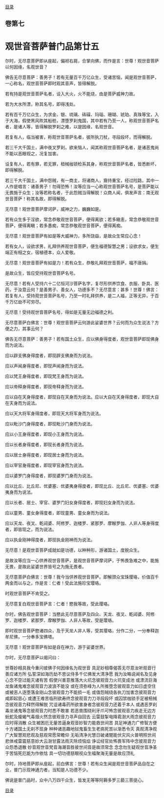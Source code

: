 <div class="menu"><a href="/lotus-sutra/#/table-of-contents">目录</a></div>
<hgroup>
  <h2>卷第七</h2>
  <h1>观世音菩萨普门品第廿五</h1>
</hgroup>
<p>
  尔时，无尽意菩萨即从座起，偏袒右肩，合掌向佛，而作是言：世尊！观世音菩萨以何因缘，名观世音？
</p>
<p>
  佛告无尽意菩萨：善男子！若有无量百千万亿众生，受诸苦恼，闻是观世音菩萨，一心称名，观世音菩萨即时观其音声，皆得解脱。
</p>
<p>
  若有持是观世音菩萨名者，设入大火，火不能烧，由是菩萨威神力故。
</p>
<p>
  若为大水所漂，称其名号，即得浅处。
</p>
<p>
  若有百千万亿众生，为求金、银、琉璃、砗磲、玛瑙、珊瑚、琥珀、真珠等宝，入于大海，假使黑风吹其船舫，漂堕罗刹鬼国，其中若有乃至一人，称观世音菩萨名者，是诸人等，皆得解脱罗刹之难，以是因缘，名观世音。
</p>
<p>
  若复有人，临当被害，称观世音菩萨名者，彼所执刀杖，寻段段坏，而得解脱。
</p>
<p>
  若三千大千国土，满中夜叉罗刹，欲来恼人，闻其称观世音菩萨名者，是诸恶鬼尚不能以恶眼视之，况复加害。
</p>
<p>
  设复有人，若有罪，若无罪，杻械枷锁检系其身，称观世音菩萨名者，皆悉断坏，即得解脱。
</p>
<p>
  若三千大千国土，满中怨贼，有一商主，将诸商人，齎持重宝，经过险路，其中一人作是唱言：诸善男子！勿得恐怖！汝等应当一心称观世音菩萨名号，是菩萨能以无畏施于众生；汝等若称名者，于此怨贼当得解脱！众商人闻，俱发声言：南无观世音菩萨！称其名故，即得解脱。
</p>
<p>
  无尽意！观世音菩萨摩诃萨，威神之力，巍巍如是。
</p>
<p>
  若有众生多于淫欲，常念恭敬观世音菩萨，便得离欲；若多瞋恚，常念恭敬观世音菩萨，便得离瞋；若多愚痴，常念恭敬观世音菩萨，便得离痴。
</p>
<p>
  无尽意！观世音菩萨有如是等大威神力，多所饶益，是故众生常应心念！
</p>
<p>
  若有女人，设欲求男，礼拜供养观世音菩萨，便生福德智慧之男；设欲求女，便生端正有相之女，宿植德本，众人爱敬。
</p>
<p>
  无尽意！观世音菩萨有如是力！若有众生，恭敬礼拜观世音菩萨，福不唐捐。
</p>
<p>
  是故众生，皆应受持观世音菩萨名号。
</p>
<p>
  无尽意！若有人受持六十二亿恒河沙菩萨名字，复尽形供养饮食、衣服、卧具、医药，于汝意云何？是善男子、善女人，功德多不？无尽意言：甚多！世尊！佛言：若复有人，受持观世音菩萨名号，乃至一时礼拜供养，是二人福，正等无异，于百千万亿劫不可穷尽。
</p>
<p>
  无尽意！受持观世音菩萨名号，得如是无量无边福德之利。
</p>
<p>
  无尽意菩萨白佛言：世尊！观世音菩萨云何游此娑婆世界？云何而为众生说法？方便之力，其事云何？
</p>
<p>
  佛告无尽意菩萨：善男子！若有国土众生，应以佛身得度者，观世音菩萨即现佛身而为说法。
</p>
<p>
  应以辟支佛身得度者，即现辟支佛身而为说法。
</p>
<p>
  应以声闻身得度者，即现声闻身而为说法。
</p>
<p>
  应以梵王身得度者，即现梵王身而为说法。
</p>
<p>
  应以帝释身得度者，即现帝释身而为说法。
</p>
<p>
  应以自在天身得度者，即现自在天身而为说法。应以大自在天身得度者，即现大自在天身而为说法。
</p>
<p>
  应以天大将军身得度者，即现天大将军身而为说法。
</p>
<p>
  应以毗沙门身得度者，即现毗沙门身而为说法。
</p>
<p>
  应以小王身得度者，即现小王身而为说法。
</p>
<p>
  应以长者身得度者，即现长者身而为说法。
</p>
<p>
  应以居士身得度者，即现居士身而为说法。
</p>
<p>
  应以宰官身得度者，即现宰官身而为说法。
</p>
<p>
  应以婆罗门身得度者，即现婆罗门身而为说法。
</p>
<p>
  应以比丘、比丘尼、优婆塞、优婆夷身得度者，即现比丘、比丘尼、优婆塞、优婆夷身而为说法。
</p>
<p>
  应以长者、居士、宰官、婆罗门妇女身得度者，即现妇女身而为说法。
</p>
<p>
  应以童男、童女身得度者，即现童男、童女身而为说法。
</p>
<p>
  应以天龙、夜叉、乾闼婆、阿修罗、迦楼罗、紧那罗、摩睺罗伽、人非人等身得度者，即皆现之，而为说法。
</p>
<p>
  应以执金刚神得度者，即现执金刚神而为说法。
</p>
<p>
  无尽意！是观世音菩萨成就如是功德，以种种形，游诸国土，度脱众生。
</p>
<p>
  是故汝等应当一心供养观世音菩萨，是观世音菩萨摩诃萨，于怖畏急难之中，能施无畏，是故此娑婆世界皆号之为施无畏者。
</p>
<p>
  无尽意菩萨白佛言：世尊！我今当供养观世音菩萨。即解颈众宝珠璎珞，价值百千两金而以与之，作是言：仁者！受此法施珍宝璎珞。
</p>
<p>
  时观世音菩萨不肯受之。
</p>
<p>
  无尽意复白观世音菩萨言：仁者！愍我等故，受此璎珞。
</p>
<p>
  尔时，佛告观世音菩萨：当愍此无尽意菩萨及四众、天龙、夜叉、乾闼婆、阿修罗、迦楼罗、紧那罗、摩睺罗伽、人非人等故，受是璎珞。
</p>
<p>
  即时观世音菩萨愍诸四众，及于天龙人非人等，受其璎珞，分作二分，一分奉释迦牟尼佛，一分奉多宝佛塔。
</p>
<p>
  无尽意！观世音菩萨有如是自在神力，游于娑婆世界。
</p>
<p>
  尔时，无尽意菩萨以偈问曰：
</p>
<div class="commentary">
  <span>世尊妙相具</span
  ><span>我今重问彼</span
  ><span>佛子何因缘</span
  ><span>名为观世音</span>
  <span>具足妙相尊</span
  ><span>偈答无尽意</span
  ><span>汝听观音行</span
  ><span>善应诸方所</span>
  <span>弘誓深如海</span
  ><span>历劫不思议</span
  ><span>侍多千亿佛</span
  ><span>发大清净愿</span>
  <span>我为汝略说</span
  ><span>闻名及见身</span
  ><span>心念不空过</span
  ><span>能灭诸有苦</span>
  <span>假使兴害意</span
  ><span>推落大火坑</span
  ><span>念彼观音力</span
  ><span>火坑变成池</span>
  <span>或漂流巨海</span
  ><span>龙鱼诸鬼难</span
  ><span>念彼观音力</span
  ><span>波浪不能没</span>
  <span>或在须弥峰</span
  ><span>为人所推堕</span
  ><span>念彼观音力</span
  ><span>如日虚空住</span>
  <span>或被恶人逐</span
  ><span>堕落金刚山</span
  ><span>念彼观音力</span
  ><span>不能损一毛</span>
  <span>或值怨贼绕</span
  ><span>各执刀加害</span
  ><span>念彼观音力</span
  ><span>咸即起慈心</span>
  <span>或遭王难苦</span
  ><span>临刑欲寿终</span
  ><span>念彼观音力</span
  ><span>刀寻段段坏</span>
  <span>或囚禁枷锁</span
  ><span>手足被杻械</span
  ><span>念彼观音力</span
  ><span>释然得解脱</span>
  <span>咒诅诸毒药</span
  ><span>所欲害身者</span
  ><span>念彼观音力</span
  ><span>还着于本人</span>
  <span>或遇恶罗刹</span
  ><span>毒龙诸鬼等</span
  ><span>念彼观音力</span
  ><span>时悉不敢害</span>
  <span>若恶兽围绕</span
  ><span>利牙爪可怖</span
  ><span>念彼观音力</span
  ><span>疾走无边方</span>
  <span>蚖蛇及蝮蝎</span
  ><span>气毒烟火然</span
  ><span>念彼观音力</span
  ><span>寻声自回去</span>
  <span>云雷鼓掣电</span
  ><span>降雹澍大雨</span
  ><span>念彼观音力</span
  ><span>应时得消散</span>
  <span>众生被困厄</span
  ><span>无量苦逼身</span
  ><span>观音妙智力</span
  ><span>能救世间苦</span>
  <span>具足神通力</span
  ><span>广修智方便</span
  ><span>十方诸国土</span
  ><span>无刹不现身</span>
  <span>种种诸恶趣</span
  ><span>地狱鬼畜生</span
  ><span>生老病死苦</span
  ><span>以渐悉令灭</span>
  <span>真观清净观</span
  ><span>广大智慧观</span
  ><span>悲观及慈观</span
  ><span>常愿常瞻仰</span>
  <span>无垢清净光</span
  ><span>慧日破诸闇</span
  ><span>能伏灾风火</span
  ><span>普明照世间</span>
  <span>悲体戒雷震</span
  ><span>慈意妙大云</span
  ><span>澍甘露法雨</span
  ><span>灭除烦恼焰</span>
  <span>诤讼经官处</span
  ><span>怖畏军阵中</span
  ><span>念彼观音力</span
  ><span>众怨悉退散</span>
  <span>妙音观世音</span
  ><span>梵音海潮音</span
  ><span>胜彼世间音</span
  ><span>是故须常念</span>
  <span>念念勿生疑</span
  ><span>观世音净圣</span
  ><span>于苦恼死厄</span
  ><span>能为作依怙</span>
  <span>具一切功德</span
  ><span>慈眼视众生</span
  ><span>福聚海无量</span
  ><span>是故应顶礼</span>
</div>
<p>
  尔时，持地菩萨即从座起，前白佛言：世尊！若有众生闻是观世音菩萨品自在之业，普门示现神通力者，当知是人功德不少。
</p>
<p>
  佛说是普门品时，众中八万四千众生，皆发无等等阿耨多罗三藐三菩提心。
</p>
<div class="menu"><a href="/lotus-sutra/#/table-of-contents">目录</a></div>

